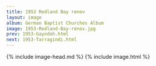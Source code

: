 ```yaml
---
title: 1953 Redland Bay renov
layout: image
album: German Baptist Churches Album
image: 1953-Redland-Bay-renov.jpg
prev: 1953-Gayndah.html
next: 1953-Tarragindi.html
---
```

{% include image-head.md %}
{% include image.html %}